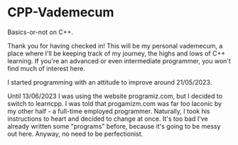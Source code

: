 # CPP-Vademecum
Basics-or-not on C++.

Thank you for having checked in! This will be my personal vademecum, a place where I'll be keeping track of my journey, the highs and lows of C++ learning. 
If you're an advanced or even intermediate programmer, you won't find much of interest here. 

I started programming with an attitude to improve around 21/05/2023.

Until 13/06/2023 I was using the website programiz.com, but I decided to switch to learncpp. I was told that progamizm.com was far too laconic by my other half - a full-time employed programmer.
Naturally, I took his instructions to heart and decided to change at once. It's too bad I've already written some "programs" before, because it's going to be messy out here. Anyway, no need to be perfectionist.
